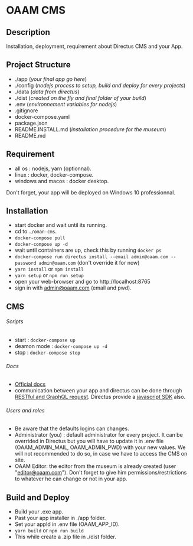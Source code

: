 # OAAM CMS

## Description

Installation, deployment, requirement about Directus CMS and your App.

## Project Structure

- ./app (_your final app go here_)
- ./config (_nodejs process to setup, build and deploy for every projects_)
- ./data (_data from directus_)
- ./dist (_created on the fly and final folder of your build_)
- .env (_environnement variables for nodejs_)
- .gitignore
- docker-compose.yaml
- package.json
- README.INSTALL.md (_installation procedure for the museum_)
- README.md

## Requirement

- all os : nodejs, yarn (optionnal).
- linux : docker, docker-compose.
- windows and macos : docker desktop.

Don't forget, your app will be deployed on Windows 10 professionnal.

## Installation

- start docker and wait until its running.
- cd to `./oman-cms`.
- `docker-compose pull`
- `docker-compose up -d`
- wait until containers are up, check this by running `docker ps`
- `docker-compose run directus install --email admin@oaam.com --password admin@oaam.com` (don't override
  it for now)
- `yarn install` or `npm install`
- `yarn setup` or `npm run setup`
- open your web-browser and go to http://localhost:8765
- sign in with admin@oaam.com (email and pwd).

## CMS

###### Scripts

- start : `docker-compose up`
- deamon mode : `docker-compose up -d`
- stop : `docker-compose stop`

###### Docs

- [Official docs](https://docs.directus.io/getting-started/introduction.html)
- communication between your app and directus can be done through
  [RESTful and GraphQL request](https://docs.directus.io/api/reference.html). Directus provide a
  [javascript SDK](https://docs.directus.io/guides/js-sdk.html#installation) also.

###### Users and roles

- Be aware that the defaults logins can changes.
- Administrator (you) : default administrator for every project. It can be overrided in Directus but you
  will have to update it in .env file (OAAM_ADMIN_MAIL, OAAM_ADMIN_PWD) with your new values. We will not
  recommended to do so, in case we have to access the CMS on site.
- OAAM Editor: the editor from the museum is already created (user "editor@oaam.com"). Don't forget to
  give him permissions/restrictions to whatever he can change or not in your app.

## Build and Deploy

- Build your .exe app.
- Past your app installer in ./app folder.
- Set your appId in .env file (OAAM_APP_ID).
- `yarn build` or `npm run build`
- This while create a .zip file in ./dist folder.
